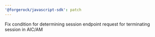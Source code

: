 ```yaml
---
'@forgerock/javascript-sdk': patch
---
```


Fix condition for determining session endpoint request for terminating session in AIC/AM
